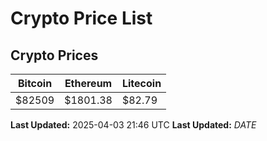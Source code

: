 # Crypto Price List

## Crypto Prices
| Bitcoin | Ethereum | Litecoin |
| ------- | -------- | -------- |
| $82509 | $1801.38 | $82.79 |
**Last Updated:** 2025-04-03 21:46 UTC
**Last Updated:** $DATE$
